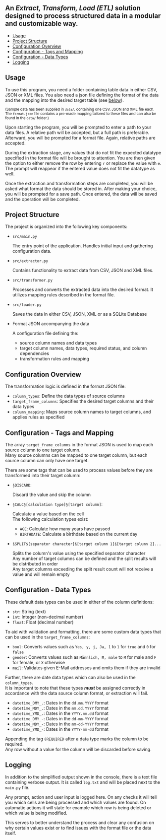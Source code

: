 ## An *Extract, Transform, Load (ETL)* solution designed to process structured data in a modular and customizable way.

- [Usage](#usage)
- [Project Structure](#project-structure)
- [Configuration Overview](#configuration-overview)
- [Configuration - Tags and Mapping](#configuration---tags-and-mapping)
- [Configuration - Data Types](#configuration---data-types)
- [Logging](#logging)

## Usage

To use this program, you need a folder containing table data in either CSV, JSON or XML files.
You also need a json file defining the format of the data and the mapping into the desired target table (see [below](#configuration-overview)).<br/>

<small>(Sample data has been supplied in `data/`, containing one CSV, JSON and XML file each.
The `format.json` file contains a pre-made mapping tailored to these files and can also be found in the `data/` folder.)</small>

Upon starting the program, you will be prompted to enter a path to your data files.
A relative path will be accepted, but a full path is preferable.<br/>
Afterward, you will be prompted for a format file. Again, relative paths are accepted.

During the extraction stage, any values that do not fit the expected datatype specified in the format file will be brought to attention.
You are then given the option to either remove the row by entering `r` or replace the value with `e`.
The prompt will reappear if the entered value does not fit the datatype as well.

Once the extraction and transformation steps are completed, you will be asked what format the data should be stored in.
After making your choice, you will be prompted for a save path.
Once entered, the data will be saved and the operation will be completed.

## Project Structure

The project is organized into the following key components:
- `src/main.py`
  
  The entry point of the application. Handles initial input and gathering configuration data.

- `src/extractor.py`

  Contains functionality to extract data from CSV, JSON and XML files.

- `src/transformer.py`

  Processes and converts the extracted data into the desired format. It utilizes mapping rules described in the format file.

- `src/loader.py`

  Saves the data in either CSV, JSON, XML or as a SQLite Database

- Format JSON accompanying the data
  
  A configuration file defining the:
    - source column names and data types
    - target column names, data types, required status, and column dependencies
    - transformation rules and mapping

## Configuration Overview

The transformation logic is defined in the format JSON file:
- `column_types`: Define the data types of source columns
- `target_frame_columns`: Specifies the desired target columns and their data types
- `column_mapping`: Maps source column names to target columns, and applies rules as specified

## Configuration - Tags and Mapping

The array `target_frame_columns` in the format JSON is used to map each source column to one target column.<br/>
Many source columns can be mapped to one target column, but each source column can only have one target.

There are some tags that can be used to process values before they are transformed into their target column:
- `§DISCARD`:

  Discard the value and skip the column
- `§CALC§[calculation type]§[target column]`:

  Calculate a value based on the cell<br/>The following calculation types exist:
  - `AGE`: Calculate how many years have passed
  - `BIRTHDATE`: Calculate a birthdate based on the current day

- `§SPLIT$[separator character]§[target column 1]§[target column 2]...`

  Splits the column's value using the specified separator character<br/>
Any number of target columns can be defined and the split results will be distributed in order<br/>
Any target columns exceeding the split result count will not receive a value and will remain empty

## Configuration - Data Types

These default data types can be used in either of the column definitions:
- `str`: String (text)
- `int`: Integer (non-decimal number)
- `float`: Float (decimal number)

To aid with validation and formatting, there are some custom data types that can be used in the `target_frame_columns`:
- `bool`: Converts values such as `Yes, y, j, Ja, 1` to `1` for `true` and `0` for `false`
- `gender`: Converts values such as `Männlich, M, male` to `M` for male and `F` for female, or `X` otherwise
- `mail`: Validates given E-Mail addresses and omits them if they are invalid

Further, there are date data types which can also be used in the `column_types`.<br/>
It is important to note that these types ***must*** be assigned correctly in accordance with the data source column format,
or extraction will fail.
- `datetime_DMY_.`: Dates in the `dd.mm.YYYY` format
- `datetime_MDY_.`: Dates in the `mm.dd.YYYY` format
- `datetime_YMD_.`: Dates in the `YYYY.mm.dd` format
- `datetime_DMY_-`: Dates in the `dd-mm-YYYY` format
- `datetime_MDY_-`: Dates in the `mm-dd-YYYY` format
- `datetime_YMD_-`: Dates in the `YYYY-mm-dd` format

Appending the tag `§REQUIRED` after a data type marks the column to be required.<br/>
Any row without a value for the column will be discarded before saving.

## Logging

In addition to the simplified output shown in the console, there is a text file containing verbose output.
It is called `log.txt` and will be placed next to the `main.py` file.

Any prompt, action and user input is logged here.
On any checks it will tell you which cells are being processed and which values are found.
On automatic actions it will state for example which row is being deleted or which value is being modified.

This serves to better understand the process and clear any confusion on why certain values exist
or to find issues with the format file or the data itself.